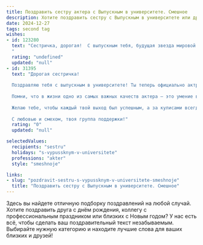 ```yaml
---
title: Поздравить сестру актера с Выпускным в университете. Смешное
description: Хотите поздравить сестру с Выпускным в университете или другим праздником? Наш ИИ создаст незабываемое поздравление, а вы обязательно выделитесь среди других.  
date: 2024-12-27
tags: second tag
wishes:
- id: 123280
  text: "Сестричка, дорогая!  С выпускным тебя, будущая звезда мировой величины!  Надеюсь,  теперь тебе не придётся играть роль студентки,  зато роль \"звезда\"  теперь твоя по праву!  Пусть  аншлаги  будут  чаще, чем  экзамены, а овации громче, чем  крики  преподавателей!  Счастья,  славы и  ролей  покруче  чем  \"Гамлет\"  (ну или хотя бы  \"Свекровь\")!
  "
  rating: "undefined"
  updated: "null"
- id: 31395
  text: "Дорогая сестричка!
  
  Поздравляю тебя с выпускным в университете! Ты теперь официально актриса, а не просто \"бесконечно репетирующая\" киноманка! Тебе больше не придется учить роли, сидя за партой, а вместо экзаменов теперь можешь экзаменовать других – на предмет их актерских способностей!
  
  Помни, что в жизни одно из самых важных качеств актера – это умение выходить на сцену даже с кудрями, как у коровы, и делать вид, что все в порядке. Так что, не бойся выйти на большую сцену жизни, даже если там недостаточно освещения и громкие аплодисменты пока не слышны!
  
  Желаю тебе, чтобы каждый твой выход был успешным, а за кулисами всегда ждали зрители с овациями! Пусть твоя жизнь будет полна ярких ролей, смешных моментов и людей, которые не пронзают тебя взглядами на экзаменах!
  
  С любовью и смехом, твоя группа поддержки!"
  rating: "0"
  updated: "null"

selectedValues:
  recipients: "sestru"
  holidays: "s-vypussknym-v-universitete"
  professions: "akter"
  style: "smeshnoje"

links:
- slug: "pozdravit-sestru-s-vypussknym-v-universitete-smeshnoje"
  title: "Поздравить сестру с Выпускным в университете. Смешное"
---
```


Здесь вы найдете отличную подборку поздравлений на любой случай. 
Хотите поздравить друга с днём рождения, коллегу с профессиональным праздником или близких с Новым годом? У нас есть всё, чтобы сделать ваш поздравительный текст незабываемым. Выбирайте нужную категорию и находите лучшие слова для ваших близких и друзей!
